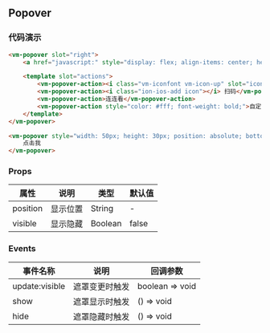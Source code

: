 ## Popover

### 代码演示

```html
<vm-popover slot="right">
    <a href="javascript:" style="display: flex; align-items: center; height: 44px; float: right;">12333</a>

    <template slot="actions">
        <vm-popover-action><i class="vm-iconfont vm-icon-up" slot="icon"></i> 相机</vm-popover-action>
        <vm-popover-action><i class="ion-ios-add icon"></i> 扫码</vm-popover-action>
        <vm-popover-action>连连看</vm-popover-action>
        <vm-popover-action style="color: #fff; font-weight: bold;">自定义一下</vm-popover-action>
    </template>
</vm-popover>

<vm-popover style="width: 50px; height: 30px; position: absolute; bottom: 40%; left: 45%;" message="hello, world">
    点击我
</vm-popover>
```  

### Props
属性 | 说明 | 类型 | 默认值
-----|-----|-------|------
position | 显示位置 | String | -
visible | 显示隐藏 | Boolean | false

### Events
事件名称|说明|回调参数
---|----|----
update:visible | 遮罩变更时触发 | boolean => void
show | 遮罩显示时触发 | () => void
hide | 遮罩隐藏时触发 | () => void